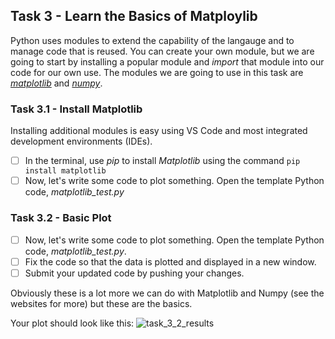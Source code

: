## Task 3 - Learn the Basics of Matploylib

Python uses modules to extend the capability of the langauge and to manage code that is reused.  You can create your own module, but we are going to start by installing a popular module and *import* that module into our code for our own use.  The modules we are going to use in this task are [*matplotlib*](https://matplotlib.org/) and [*numpy*](https://numpy.org/).

### Task 3.1 - Install Matplotlib
Installing additional modules is easy using VS Code and most integrated development environments (IDEs).
- [ ] In the terminal, use *pip* to install *Matplotlib* using the command `pip install matplotlib`
- [ ] Now, let's write some code to plot something.  Open the template Python code, *matplotlib_test.py*

### Task 3.2 - Basic Plot
- [ ] Now, let's write some code to plot something.  Open the template Python code, *matplotlib_test.py*.
- [ ] Fix the code so that the data is plotted and displayed in a new window.
- [ ] Submit your updated code by pushing your changes.

Obviously these is a lot more we can do with Matplotlib and Numpy (see the websites for more) but these are the basics.

Your plot should look like this:
![task_3_2_results](https://github.com/Cal-Poly-Simulation-Lab/recruit-level/assets/12238951/19ff17c3-7d40-465f-ad2b-c1a76a782739)
